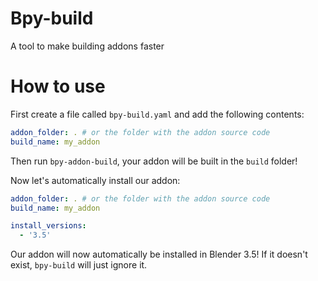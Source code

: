 # Bpy-build
A tool to make building addons faster

# How to use
First create a file called `bpy-build.yaml` and add the following contents:
```yaml
addon_folder: . # or the folder with the addon source code
build_name: my_addon
```

Then run `bpy-addon-build`, your addon will be built in the `build` folder!

Now let's automatically install our addon:
```yaml
addon_folder: . # or the folder with the addon source code
build_name: my_addon

install_versions:
  - '3.5'
```

Our addon will now automatically be installed in Blender 3.5! If it doesn't exist, `bpy-build` will just ignore it.


